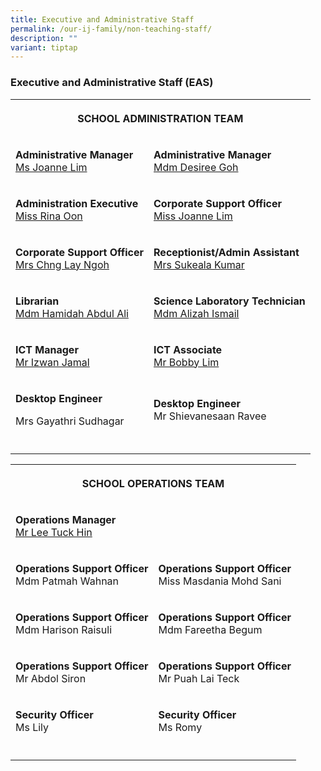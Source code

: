 ```yaml
---
title: Executive and Administrative Staff
permalink: /our-ij-family/non-teaching-staff/
description: ""
variant: tiptap
---
```

<h3>Executive and Administrative Staff (EAS)</h3>
<table style="minWidth: 50px">
<colgroup>
<col>
<col>
</colgroup>
<tbody>
<tr>
<th rowspan="1" colspan="2">
<p>SCHOOL ADMINISTRATION TEAM</p>
</th>
</tr>
<tr>
<td rowspan="1" colspan="1">
<p><strong>Administrative Manager</strong> 
<br><a href="mailto:Lim_Li_Sze@moe.edu.sg" rel="noopener noreferrer nofollow" target="_blank">Ms Joanne Lim</a>
</p>
</td>
<td rowspan="1" colspan="1">
<p><strong>Administrative Manager</strong> 
<br><a href="mailto:goh_kai-ling_desiree@moe.edu.sg" rel="noopener noreferrer nofollow" target="_blank">Mdm Desiree Goh</a>
</p>
</td>
</tr>
<tr>
<td rowspan="1" colspan="1">
<p><strong>Administration Executive</strong> 
<br><a href="mailto:oon_ai_lin_rina@moe.edu.sg" rel="noopener noreferrer nofollow" target="_blank">Miss Rina Oon</a>
</p>
</td>
<td rowspan="1" colspan="1">
<p><strong>Corporate Support Officer</strong> 
<br><a href="mailto:lim_gek_suan@moe.edu.sg" rel="noopener noreferrer nofollow" target="_blank">Miss Joanne Lim</a>
</p>
</td>
</tr>
<tr>
<td rowspan="1" colspan="1">
<p><strong>Corporate Support Officer</strong> 
<br><a href="mailto:Chng_Lay_Ngoh@moe.edu.sg" rel="noopener noreferrer nofollow" target="_blank">Mrs Chng Lay Ngoh</a>
</p>
</td>
<td rowspan="1" colspan="1">
<p><strong>Receptionist/Admin Assistant</strong> 
<br><a href="mailto:suleaka@moe.edu.sg" rel="noopener noreferrer nofollow" target="_blank">Mrs Sukeala Kumar</a>
</p>
</td>
</tr>
<tr>
<td rowspan="1" colspan="1">
<p><strong>Librarian</strong> 
<br><a href="mailto:Hamidah_Abdul_Ali@moe.edu.sg" rel="noopener noreferrer nofollow" target="_blank">Mdm Hamidah Abdul Ali</a>
</p>
</td>
<td rowspan="1" colspan="1">
<p><strong>Science Laboratory Technician</strong> 
<br><a href="mailto:Alizah_Ismail_A@moe.edu.sg" rel="noopener noreferrer nofollow" target="_blank">Mdm Alizah Ismail</a>
</p>
</td>
</tr>
<tr>
<td rowspan="1" colspan="1">
<p><strong>ICT Manager</strong> 
<br><a href="mailto:mohamad_izwan_jamal@moe.edu.sg" rel="noopener noreferrer nofollow" target="_blank">Mr Izwan Jamal</a>
</p>
</td>
<td rowspan="1" colspan="1">
<p><strong>ICT Associate</strong>
<br><a href="mailto:bobby_lim_dao_rui@moe.edu.sg" rel="noopener noreferrer nofollow" target="_blank">Mr Bobby Lim</a>
</p>
</td>
</tr>
<tr>
<td rowspan="1" colspan="1">
<p><strong>Desktop Engineer</strong> 
</p>
<p>Mrs Gayathri Sudhagar</p>
</td>
<td rowspan="1" colspan="1">
<p><strong>Desktop Engineer</strong> 
<br>Mr Shievanesaan Ravee</p>
</td>
</tr>
<tr>
<td rowspan="1" colspan="1">
<p></p>
</td>
<td rowspan="1" colspan="1">
<p></p>
<p></p>
</td>
</tr>
</tbody>
</table>
<table style="minWidth: 50px">
<colgroup>
<col>
<col>
</colgroup>
<tbody>
<tr>
<th rowspan="1" colspan="2">
<p>SCHOOL OPERATIONS TEAM</p>
</th>
</tr>
<tr>
<td rowspan="1" colspan="2">
<p><strong>Operations Manager</strong> 
<br><a href="mailto:lee_tuck_hin@moe.edu.sg" rel="noopener noreferrer nofollow" target="_blank">Mr Lee Tuck Hin</a>
</p>
</td>
</tr>
<tr>
<td rowspan="1" colspan="1">
<p><strong>Operations Support Officer</strong> 
<br>Mdm Patmah Wahnan</p>
</td>
<td rowspan="1" colspan="1">
<p><strong>Operations Support Officer</strong> 
<br>Miss Masdania Mohd Sani</p>
</td>
</tr>
<tr>
<td rowspan="1" colspan="1">
<p><strong>Operations Support Officer</strong> 
<br>Mdm Harison Raisuli</p>
</td>
<td rowspan="1" colspan="1">
<p><strong>Operations Support Officer</strong> 
<br>Mdm Fareetha Begum</p>
</td>
</tr>
<tr>
<td rowspan="1" colspan="1">
<p><strong>Operations Support Officer</strong> 
<br>Mr Abdol Siron</p>
</td>
<td rowspan="1" colspan="1">
<p><strong>Operations Support Officer</strong> 
<br>Mr Puah Lai Teck</p>
</td>
</tr>
<tr>
<td rowspan="1" colspan="1">
<p><strong>Security Officer</strong> 
<br>Ms Lily</p>
</td>
<td rowspan="1" colspan="1">
<p><strong>Security Officer</strong> 
<br>Ms Romy</p>
</td>
</tr>
<tr>
<td rowspan="1" colspan="1">
<p></p>
</td>
<td rowspan="1" colspan="1">
<p></p>
</td>
</tr>
</tbody>
</table>
<p></p>